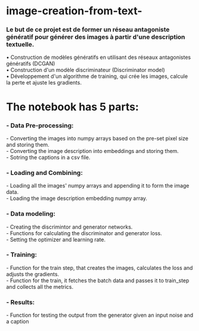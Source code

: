 # image-creation-from-text-
<h3> Le but de ce projet est de former un réseau antagoniste génératif pour générer des images à partir d'une description textuelle.  </h3>
• Construction de modèles génératifs en utilisant des réseaux antagonistes génératifs (DCGAN)<br>
• Construction d'un modèle discriminateur (Discriminator model)<br>
• Développement d'un algorithme de training, qui crée les images, calcule la perte et ajuste les gradients.<br>

# The notebook has 5 parts:
<h3> - Data Pre-processing: </h3>
    - Converting the images into numpy arrays based on the pre-set pixel size and storing them.<br>
    - Converting the image description into embeddings and storing them.<br>
    - Sotring the captions in a csv file.<br>
<h3>- Loading and Combining:</h3>
    - Loading all the images' numpy arrays and appending it to form the image data.<br>
    - Loading the image description embedding numpy array.<br>
<h3>- Data modeling: </h3>
    - Creating the discrimintor and generator networks.<br>
    - Functions for calculating the discriminator and generator loss.<br>
    - Setting the optimizer and learning rate.<br>
<h3>- Training:</h3>
    - Function for the train step, that creates the images, calculates the loss and adjusts the gradients.<br>
    - Function for the train, it fetches the batch data and passes it to train_step and collects all the metrics.<br>
<h3>- Results:</h3>
    - Function for testing the output from the generator given an input noise and a caption<br>

